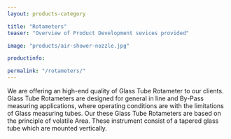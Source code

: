 ```yaml
---
layout: products-category

title: "Rotameters"
teaser: "Overview of Product Development sevices provided"

image: "products/air-shower-nozzle.jpg"

productinfo:

permalink: "/rotameters/"
---
```


We are offering an high-end quality of Glass Tube Rotameter to our clients.
Glass Tube Rotameters are designed for general in line and By-Pass measuring applications, where operating conditions are with the limitations of Glass measuring tubes.
Our these Glass Tube Rotameters are based on the principle of volatile Area.
These instrument consist of a tapered glass tube which are mounted vertically.
